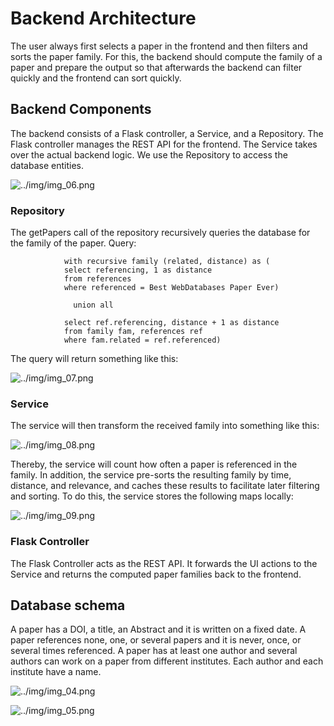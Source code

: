 # Backend Architecture
The user always first selects a paper in the frontend and then filters and sorts the paper family. 
For this, the backend should compute the family of a paper and prepare the output so that afterwards the backend can 
filter quickly and the frontend can sort quickly. 

## Backend Components
The backend consists of a Flask controller, a Service, and a Repository. 
The Flask controller manages the REST API for the frontend. 
The Service takes over the actual backend logic. 
We use the Repository to access the database entities. 

![../img/img_06.png](../img/img_15.png)

### Repository
The getPapers call of the repository recursively queries the database for the family of the paper.
Query: 
                
                with recursive family (related, distance) as (
                select referencing, 1 as distance
                from references
                where referenced = Best WebDatabases Paper Ever)
                  
                  union all
                
                select ref.referencing, distance + 1 as distance
                from family fam, references ref
                where fam.related = ref.referenced)
                
The query will return something like this:

![../img/img_07.png](../img/img_16.png)

### Service
The service will then transform the received family into something like this:

![../img/img_08.png](../img/img_17.png)

Thereby, the service will count how often a paper is referenced in the family.
In addition, the service pre-sorts the resulting family by time, distance, and relevance, and caches these results to 
facilitate later filtering and sorting. To do this, the service stores the following maps locally:

![../img/img_09.png](../img/img_18.png)

### Flask Controller
The Flask Controller acts as the REST API. 
It forwards the UI actions to the Service and returns the computed paper families back to the frontend.


## Database schema
A paper has a DOI, a title, an Abstract and it is written on a fixed date. 
A paper references none, one, or several papers and it is never, once, or several times referenced. 
A paper has at least one author and several authors can work on a paper from different institutes. 
Each author and each institute have a name.

![../img/img_04.png](../img/img_13.png)

![../img/img_05.png](../img/img_14.png)